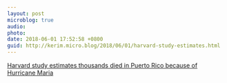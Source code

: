 ```yaml
---
layout: post
microblog: true
audio: 
photo: 
date: 2018-06-01 17:52:58 +0800
guid: http://kerim.micro.blog/2018/06/01/harvard-study-estimates.html
---
```

[Harvard study estimates thousands died in Puerto Rico because of Hurricane Maria](http://www.washingtonpost.com/national/harvard-study-estimates-thousands-died-in-puerto-rico-due-to-hurricane-maria/2018/05/29/1a82503a-6070-11e8-a4a4-c070ef53f315_story.html)
